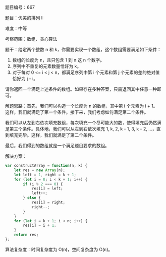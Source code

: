 题目编号：667

题目：优美的排列 II

难度：中等

考察范围：数组、贪心算法

题干：给定两个整数 n 和 k，你需要实现一个数组，这个数组需要满足如下条件：

1. 数组的长度为 n，且只包含 1 到 n 这 n 个数字。
2. 序列中不重复的元素数量恰好为 k。
3. 对于每对 0 <= i < j < n，都满足序列中第 i 个元素和第 j 个元素的差的绝对值恰好为 j - i。

请你返回一个满足上述条件的数组。如果存在多种答案，只需返回其中任意一种即可。

解题思路：首先，我们可以构造一个长度为 n 的数组，其中第 i 个元素为 i + 1。这样，我们就满足了第一个条件。接下来，我们考虑如何满足第二个条件。

我们可以从左到右依次填充数组，每次填充一个尽可能大的数，使得填充后仍然满足第三个条件。具体地，我们可以从左到右依次填充 1, k, 2, k - 1, 3, k - 2, ...，直到填充完毕。这样，我们就满足了第二个条件。

最后，我们得到的数组就是一个满足题目要求的数组。

解决方案：

```javascript
var constructArray = function(n, k) {
    let res = new Array(n);
    let left = 1, right = k + 1;
    for (let i = 0; i < k + 1; i++) {
        if (i % 2 === 0) {
            res[i] = left;
            left++;
        } else {
            res[i] = right;
            right--;
        }
    }
    for (let i = k + 1; i < n; i++) {
        res[i] = i + 1;
    }
    return res;
};
```

算法复杂度：时间复杂度为 O(n)，空间复杂度为 O(n)。